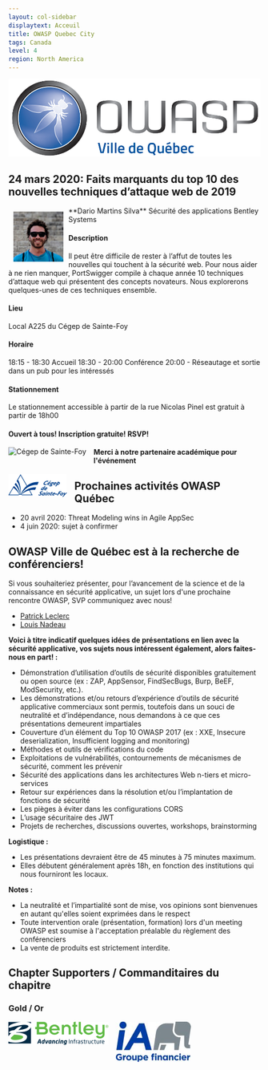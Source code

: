 ```yaml
---
layout: col-sidebar
displaytext: Acceuil
title: OWASP Quebec City
tags: Canada
level: 4
region: North America
---
```


![Quebec City Chapter Logo](assets/images/ville_quebec_981x303.png)


## 24 mars 2020: Faits marquants du top 10 des nouvelles techniques d’attaque web de 2019
<img align="left" style="padding: 10px;" width="100px" src="assets/images/DarioMartinsSilva.png" />
**Dario Martins Silva**
Sécurité des applications
Bentley Systems

#### Description
Il peut être difficile de rester à l’affut de toutes les nouvelles qui touchent à la sécurité web. Pour nous aider à ne rien manquer, PortSwigger compile à chaque année 10 techniques d’attaque web qui présentent des concepts novateurs. Nous explorerons quelques-unes de ces techniques ensemble.

#### Lieu
Local A225 du Cégep de Sainte-Foy

#### Horaire
18:15 - 18:30 Accueil
18:30 - 20:00 Conférence
20:00 - Réseautage et sortie dans un pub pour les intéressés

#### Stationnement
Le stationnement accessible à partir de la rue Nicolas Pinel est gratuit à partir de 18h00

#### Ouvert à tous! Inscription gratuite! RSVP!
[<img src="assets/images/Eventbrite.png" style="float: left; margin-right: 15px; margin-bottom: 15px;" alt="Cégep de Sainte-Foy" />](https://www.eventbrite.ca/e/billets-faits-marquants-du-top-10-des-nouvelles-techniques-dattaque-web-de-2019-96800664393)

#### Merci à notre partenaire académique pour l'événement
[<img src="assets/images/cegep_ste-foy_(117x45).png" style="float: left; margin-right: 15px; margin-bottom: 15px;" alt="Cégep de Sainte-Foy" />](http://www.cegep-ste-foy.qc.ca/)


## **Prochaines activités OWASP Québec**

-  20 avril 2020: Threat Modeling wins in Agile AppSec
-  4 juin 2020: sujet à confirmer


## **OWASP Ville de Québec est à la recherche de conférenciers\!**

Si vous souhaiteriez présenter, pour l’avancement de la science et de la
connaissance en sécurité applicative, un sujet lors d'une prochaine
rencontre OWASP, SVP communiquez avec nous\!

- [Patrick Leclerc](mailto:patrick.leclerc@owasp.org)
- [Louis Nadeau](mailto:louis.nadeau@owasp.org)

**Voici à titre indicatif quelques idées de présentations en lien avec
la sécurité applicative, vos sujets nous intéressent également, alors
faites-nous en part\! :**

  - Démonstration d’utilisation d’outils de sécurité disponibles
    gratuitement ou open source (ex : ZAP, AppSensor, FindSecBugs, Burp,
    BeEF, ModSecurity, etc.).
  - Les démonstrations et/ou retours d’expérience d’outils de sécurité
    applicative commerciaux sont permis, toutefois dans un souci de
    neutralité et d’indépendance, nous demandons à ce que ces
    présentations demeurent impartiales
  - Couverture d’un élément du Top 10 OWASP 2017 (ex : XXE, Insecure
    deserialization, Insufficient logging and monitoring)
  - Méthodes et outils de vérifications du code
  - Exploitations de vulnérabilités, contournements de mécanismes de
    sécurité, comment les prévenir
  - Sécurité des applications dans les architectures Web n-tiers et
    micro-services
  - Retour sur expériences dans la résolution et/ou l’implantation de
    fonctions de sécurité
  - Les pièges à éviter dans les configurations CORS
  - L’usage sécuritaire des JWT
  - Projets de recherches, discussions ouvertes, workshops,
    brainstorming

**Logistique :**

  - Les présentations devraient être de 45 minutes à 75 minutes maximum.
  - Elles débutent généralement après 18h, en fonction des institutions
    qui nous fourniront les locaux.

**Notes :**

  - La neutralité et l’impartialité sont de mise, vos opinions sont
    bienvenues en autant qu'elles soient exprimées dans le respect
  - Toute intervention orale (présentation, formation) lors d'un meeting
    OWASP est soumise à l'acceptation préalable du règlement des
    conférenciers
  - La vente de produits est strictement interdite.


## Chapter Supporters / Commanditaires du chapitre

### Gold / Or
[<img src="assets/images/Bentley_Logo_RGB_200px.png" style="float: left; margin-right: 15px; margin-bottom: 15px;" alt="Bentley" />](https://www.bentley.com/)
[<img src="assets/images/IAGF_150x80.jpg" style="float: left; margin-right: 15px; margin-bottom: 15px;" alt="iA" />](https://ia.ca/)

